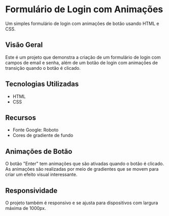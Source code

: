 # Formulário de Login com Animações

Um simples formulário de login com animações de botão usando HTML e CSS.

## Visão Geral

Este é um projeto que demonstra a criação de um formulário de login com campos de email e senha, além de um botão de login com animações de transição quando o botão é clicado.

## Tecnologias Utilizadas

- HTML
- CSS

## Recursos

- Fonte Google: Roboto
- Cores de gradiente de fundo

## Animações de Botão

O botão "Enter" tem animações que são ativadas quando o botão é clicado. As animações são realizadas por meio de gradientes que se movem para criar um efeito visual interessante.

## Responsividade

O projeto também é responsivo e se ajusta para dispositivos com largura máxima de 1000px.
